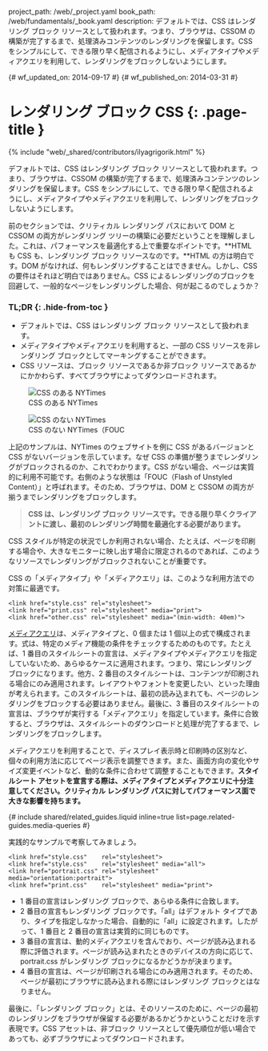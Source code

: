 project_path: /web/_project.yaml
book_path: /web/fundamentals/_book.yaml
description: デフォルトでは、CSS はレンダリング ブロック リソースとして扱われます。つまり、ブラウザは、CSSOM の構築が完了するまで、処理済みコンテンツのレンダリングを保留します。CSS をシンプルにして、できる限り早く配信されるようにし、メディアタイプやメディアクエリを利用して、レンダリングをブロックしないようにします。

{# wf_updated_on: 2014-09-17 #}
{# wf_published_on: 2014-03-31 #}

# レンダリング ブロック CSS {: .page-title }

{% include "web/_shared/contributors/ilyagrigorik.html" %}


デフォルトでは、CSS はレンダリング ブロック リソースとして扱われます。つまり、ブラウザは、CSSOM の構築が完了するまで、処理済みコンテンツのレンダリングを保留します。CSS をシンプルにして、できる限り早く配信されるようにし、メディアタイプやメディアクエリを利用して、レンダリングをブロックしないようにします。



前のセクションでは、クリティカル レンダリング パスにおいて DOM と CSSOM の両方がレンダリング ツリーの構築に必要だということを理解しました。これは、パフォーマンスを最適化する上で重要なポイントです。**HTML も CSS も、レンダリング ブロック リソースなのです。**HTML の方は明白です。DOM がなければ、何もレンダリングすることはできません。しかし、CSS の要件はそれほど明白ではありません。CSS によるレンダリングのブロックを回避して、一般的なページをレンダリングした場合、何が起こるのでしょうか？

### TL;DR {: .hide-from-toc }
- デフォルトでは、CSS はレンダリング ブロック リソースとして扱われます。
- メディアタイプやメディアクエリを利用すると、一部の CSS リソースを非レンダリング ブロックとしてマーキングすることができます。
- CSS リソースは、ブロック リソースであるか非ブロック リソースであるかにかかわらず、すべてブラウザによってダウンロードされます。


<figure class="attempt-left">
  <img class="center" src="images/nytimes-css-device.png" alt="CSS のある NYTimes">
  <figcaption>CSS のある NYTimes</figcaption>
</figure>
<figure class="attempt-right">
  <img src="images/nytimes-nocss-device.png" alt="CSS のない NYTimes">
  <figcaption>CSS のない NYTimes（FOUC</figcaption>
</figure>
<div class="clearfix"></div>


上記のサンプルは、NYTimes のウェブサイトを例に CSS があるバージョンと CSS がないバージョンを示しています。なぜ CSS の準備が整うまでレンダリングがブロックされるのか、これでわかります。CSS がない場合、ページは実質的に利用不可能です。右側のような状態は「FOUC（Flash of Unstyled Content）」と呼ばれます。そのため、ブラウザは、DOM と CSSOM の両方が揃うまでレンダリングをブロックします。

> **CSS は、レンダリング ブロック リソースです。できる限り早くクライアントに渡し、最初のレンダリング時間を最適化する必要があります。**

CSS スタイルが特定の状況でしか利用されない場合、たとえば、ページを印刷する場合や、大きなモニターに映し出す場合に限定されるのであれば、このようなリソースでレンダリングがブロックされないことが重要です。

CSS の「メディアタイプ」や「メディアクエリ」は、このような利用方法での対策に最適です。


    <link href="style.css" rel="stylesheet">
    <link href="print.css" rel="stylesheet" media="print">
    <link href="other.css" rel="stylesheet" media="(min-width: 40em)">
    

[メディアクエリ](/web/fundamentals/design-and-ui/responsive/#use-media-queries)は、メディアタイプと、0 個または 1 個以上の式で構成されます。式は、特定のメディア機能の条件をチェックするためのものです。たとえば、1 番目のスタイルシートの宣言は、メディアタイプやメディアクエリを指定していないため、あらゆるケースに適用されます。つまり、常にレンダリング ブロックになります。他方、2 番目のスタイルシートは、コンテンツが印刷される場合にのみ適用されます。レイアウトやフォントを変更したい、といった理由が考えられます。このスタイルシートは、最初の読み込まれても、ページのレンダリングをブロックする必要はありません。最後に、3 番目のスタイルシートの宣言は、ブラウザが実行する「メディアクエリ」を指定しています。条件に合致すると、ブラウザは、スタイルシートのダウンロードと処理が完了するまで、レンダリングをブロックします。

メディアクエリを利用することで、ディスプレイ表示時と印刷時の区別など、個々の利用方法に応じてページ表示を調整できます。また、画面方向の変化やサイズ変更イベントなど、動的な条件に合わせて調整することもできます。**スタイルシート アセットを宣言する際は、メディアタイプとメディアクエリに十分注意してください。クリティカル レンダリング パスに対してパフォーマンス面で大きな影響を持ちます。**

{# include shared/related_guides.liquid inline=true list=page.related-guides.media-queries #}

実践的なサンプルで考察してみましょう。


    <link href="style.css"    rel="stylesheet">
    <link href="style.css"    rel="stylesheet" media="all">
    <link href="portrait.css" rel="stylesheet" media="orientation:portrait">
    <link href="print.css"    rel="stylesheet" media="print">
    

* 1 番目の宣言はレンダリング ブロックで、あらゆる条件に合致します。
* 2 番目の宣言もレンダリング ブロックです。「all」はデフォルト タイプであり、タイプを指定しなかった場合、自動的に「all」に設定されます。したがって、1 番目と 2 番目の宣言は実質的に同じものです。
* 3 番目の宣言は、動的メディアクエリを含んでおり、ページが読み込まれる際に評価されます。ページが読み込まれたときのデバイスの方向に応じて、portrait.css がレンダリング ブロックになるかどうかが決まります。
* 4 番目の宣言は、ページが印刷される場合にのみ適用されます。そのため、ページが最初にブラウザに読み込まれる際にはレンダリング ブロックとはなりません。

最後に、「レンダリング ブロック」とは、そのリソースのために、ページの最初のレンダリングをブラウザが保留する必要があるかどうかということだけを示す表現です。CSS アセットは、非ブロック リソースとして優先順位が低い場合であっても、必ずブラウザによってダウンロードされます。



